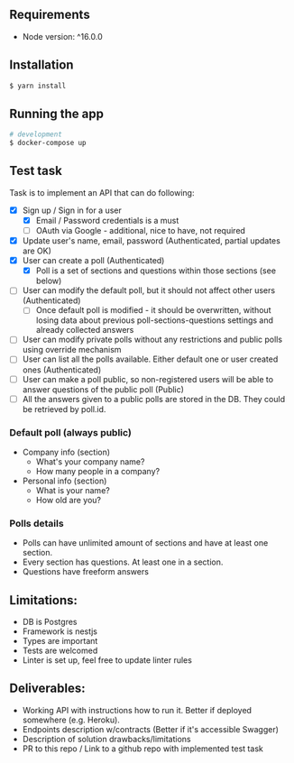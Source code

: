 ## Requirements
* Node version: ^16.0.0

## Installation

```bash
$ yarn install
```

## Running the app

```bash
# development
$ docker-compose up
```

## Test task
Task is to implement an API that can do following:
- [x] Sign up / Sign in for a user
  - [x] Email / Password credentials is a must
  - [ ] OAuth via Google - additional, nice to have, not required
- [x] Update user's name, email, password (Authenticated, partial updates are OK)
- [x] User can create a poll (Authenticated)
  - [x] Poll is a set of sections and questions within those sections (see below)
- [ ] User can modify the default poll, but it should not affect other users (Authenticated)
  - [ ] Once default poll is modified - it should be overwritten, without losing data about previous poll-sections-questions settings and already collected answers
- [ ] User can modify private polls without any restrictions and public polls using override mechanism
- [ ] User can list all the polls available. Either default one or user created ones (Authenticated)
- [ ] User can make a poll public, so non-registered users will be able to answer questions of the public poll (Public)
- [ ] All the answers given to a public polls are stored in the DB. They could be retrieved by poll.id.

### Default poll (always public)
* Company info (section)
  * What's your company name?
  * How many people in a company?
* Personal info (section)
  * What is your name?
  * How old are you?

### Polls details
* Polls can have unlimited amount of sections and have at least one section. 
* Every section has questions. At least one in a section.
* Questions have freeform answers

## Limitations:
* DB is Postgres
* Framework is nestjs
* Types are important
* Tests are welcomed
* Linter is set up, feel free to update linter rules

## Deliverables:
* Working API with instructions how to run it. Better if deployed somewhere (e.g. Heroku).
* Endpoints description w/contracts (Better if it's accessible Swagger)
* Description of solution drawbacks/limitations
* PR to this repo / Link to a github repo with implemented test task
